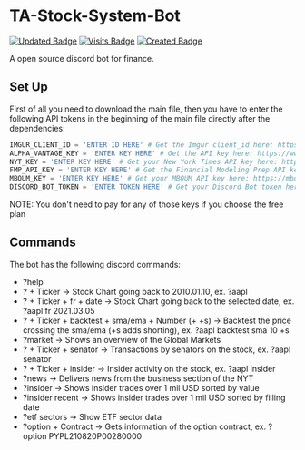 # TA-Stock-System-Bot
[![Updated Badge](https://badges.pufler.dev/updated/northern-64bit/TA-Stock-System-Bot)]()
[![Visits Badge](https://badges.pufler.dev/visits/northern-64bit/TA-Stock-System-Bot)]()
[![Created Badge](https://badges.pufler.dev/created/northern-64bit/TA-Stock-System-Bot)]()

A open source discord bot for finance.

## Set Up
First of all you need to download the main file, then you have to enter the following API tokens in the beginning of the main file directly after the dependencies:
```python
IMGUR_CLIENT_ID = 'ENTER ID HERE' # Get the Imgur client_id here: https://apidocs.imgur.com/#intro
ALPHA_VANTAGE_KEY = 'ENTER KEY HERE' # Get the API key here: https://www.alphavantage.co/support/#api-key
NYT_KEY = 'ENTER KEY HERE' # Get your New York Times API key here: https://developer.nytimes.com/get-started
FMP_API_KEY = 'ENTER KEY HERE' # Get the Financial Modeling Prep API key here: https://financialmodelingprep.com/developer/docs
MBOUM_KEY = 'ENTER KEY HERE' # Get your MBOUM API key here: https://mboum.com/api/welcome
DISCORD_BOT_TOKEN = 'ENTER TOKEN HERE' # Get your Discord Bot token here: https://discord.com/developers
```
NOTE: You don't need to pay for any of those keys if you choose the free plan

## Commands
The bot has the following discord commands:

- ?help
- ? + Ticker -> Stock Chart going back to 2010.01.10, ex. ?aapl
- ? + Ticker + fr + date -> Stock Chart going back to the selected date, ex. ?aapl fr 2021.03.05
- ? + Ticker + backtest + sma/ema + Number (+ +s) -> Backtest the price crossing the sma/ema (+s adds shorting), ex. ?aapl backtest sma 10 +s
- ?market -> Shows an overview of the Global Markets
- ? + Ticker + senator -> Transactions by senators on the stock, ex. ?aapl senator
- ? + Ticker + insider -> Insider activity on the stock, ex. ?aapl insider
- ?news -> Delivers news from the business section of the NYT
- ?insider -> Shows insider trades over 1 mil USD sorted by value
- ?insider recent -> Shows insider trades over 1 mil USD sorted by filling date
- ?etf sectors -> Show ETF sector data
- ?option + Contract -> Gets information of the option contract, ex. ?option PYPL210820P00280000
